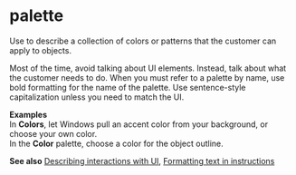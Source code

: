 # palette

Use to describe a collection of colors or patterns that the customer can apply to objects.  

Most of the time, avoid talking about UI elements. Instead, talk about what the customer needs to do. When you must refer to a palette by name, use bold formatting for the name of the palette. Use sentence-style capitalization unless you need to match the UI.  

**Examples**  
In **Colors**, let Windows pull an accent color from your background, or choose your own color.  
In the **Color** palette, choose a color for the object outline.

**See also** [Describing interactions with UI](~/procedures-instructions/describing-interactions-with-ui.md), [Formatting text in instructions](~/procedures-instructions/formatting-text-in-instructions.md)
